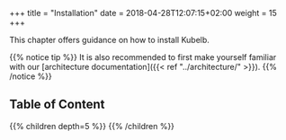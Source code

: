+++
title = "Installation"
date = 2018-04-28T12:07:15+02:00
weight = 15
+++

This chapter offers guidance on how to install Kubelb.

{{% notice tip %}}
It is also recommended to first make yourself familiar with our [architecture documentation]({{< ref "../architecture/" >}}).
{{% /notice %}}

## Table of Content

{{% children depth=5 %}}
{{% /children %}}
